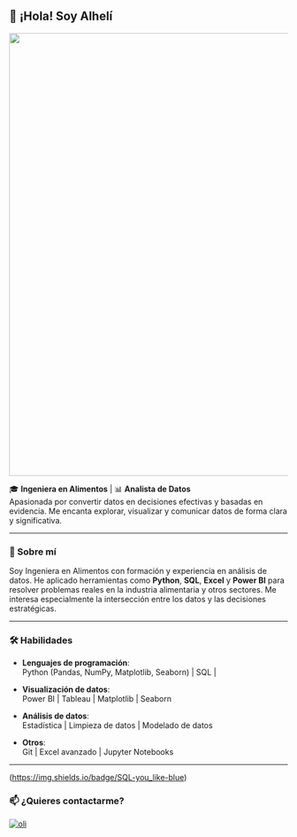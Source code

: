 ## 👋 ¡Hola! Soy Alhelí

<div id="header" align="center">
  <img decoding="async" src="https://github.com/noelianav91/noelianav91/blob/main/Banner%20Github.png" width="800"/>
</div>

🎓 **Ingeniera en Alimentos** | 📊 **Analista de Datos**  
Apasionada por convertir datos en decisiones efectivas y basadas en evidencia. Me encanta explorar, visualizar y comunicar datos de forma clara y significativa.

---

### 💼 Sobre mí
Soy Ingeniera en Alimentos con formación y experiencia en análisis de datos. He aplicado herramientas como **Python**, **SQL**, **Excel** y **Power BI** para resolver problemas reales en la industria alimentaria y otros sectores. Me interesa especialmente la intersección entre los datos y las decisiones estratégicas.

---

### 🛠️ Habilidades

- **Lenguajes de programación**:  
  Python (Pandas, NumPy, Matplotlib, Seaborn) | SQL | 

- **Visualización de datos**:  
  Power BI | Tableau | Matplotlib | Seaborn

- **Análisis de datos**:  
  Estadística | Limpieza de datos | Modelado de datos

- **Otros**:  
  Git | Excel avanzado | Jupyter Notebooks

---
 (https://img.shields.io/badge/SQL-you_like-blue)

### 📫 ¿Quieres contactarme?
[![oli](https://img.shields.io/badge/LinkedIn-blue?logo=linkedin&logoColor=white)](https://www.linkedin.com/in/tu_usuario/)  

